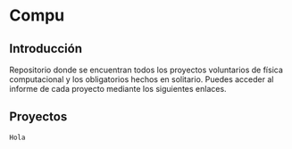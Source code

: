 # Compu
## Introducción
Repositorio donde se encuentran todos los proyectos voluntarios de física computacional y los obligatorios hechos en solitario. Puedes acceder al informe de cada proyecto mediante los siguientes enlaces.

## Proyectos
`Hola`
